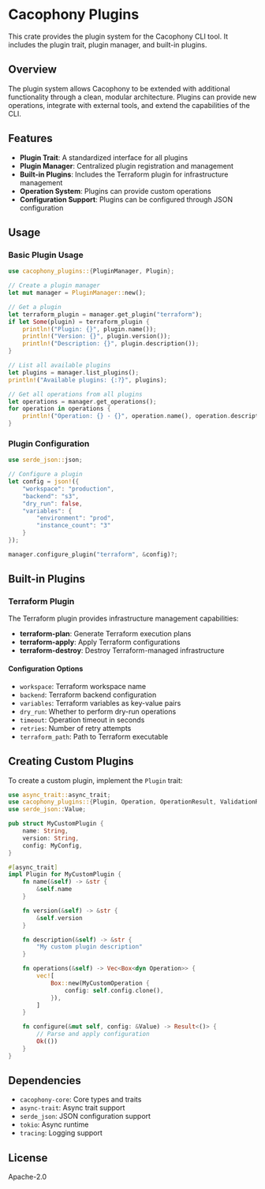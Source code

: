 # Cacophony Plugins

This crate provides the plugin system for the Cacophony CLI tool. It includes the plugin trait, plugin manager, and built-in plugins.

## Overview

The plugin system allows Cacophony to be extended with additional functionality through a clean, modular architecture. Plugins can provide new operations, integrate with external tools, and extend the capabilities of the CLI.

## Features

- **Plugin Trait**: A standardized interface for all plugins
- **Plugin Manager**: Centralized plugin registration and management
- **Built-in Plugins**: Includes the Terraform plugin for infrastructure management
- **Operation System**: Plugins can provide custom operations
- **Configuration Support**: Plugins can be configured through JSON configuration

## Usage

### Basic Plugin Usage

```rust
use cacophony_plugins::{PluginManager, Plugin};

// Create a plugin manager
let mut manager = PluginManager::new();

// Get a plugin
let terraform_plugin = manager.get_plugin("terraform");
if let Some(plugin) = terraform_plugin {
    println!("Plugin: {}", plugin.name());
    println!("Version: {}", plugin.version());
    println!("Description: {}", plugin.description());
}

// List all available plugins
let plugins = manager.list_plugins();
println!("Available plugins: {:?}", plugins);

// Get all operations from all plugins
let operations = manager.get_operations();
for operation in operations {
    println!("Operation: {} - {}", operation.name(), operation.description());
}
```

### Plugin Configuration

```rust
use serde_json::json;

// Configure a plugin
let config = json!({
    "workspace": "production",
    "backend": "s3",
    "dry_run": false,
    "variables": {
        "environment": "prod",
        "instance_count": "3"
    }
});

manager.configure_plugin("terraform", &config)?;
```

## Built-in Plugins

### Terraform Plugin

The Terraform plugin provides infrastructure management capabilities:

- **terraform-plan**: Generate Terraform execution plans
- **terraform-apply**: Apply Terraform configurations
- **terraform-destroy**: Destroy Terraform-managed infrastructure

#### Configuration Options

- `workspace`: Terraform workspace name
- `backend`: Terraform backend configuration
- `variables`: Terraform variables as key-value pairs
- `dry_run`: Whether to perform dry-run operations
- `timeout`: Operation timeout in seconds
- `retries`: Number of retry attempts
- `terraform_path`: Path to Terraform executable

## Creating Custom Plugins

To create a custom plugin, implement the `Plugin` trait:

```rust
use async_trait::async_trait;
use cacophony_plugins::{Plugin, Operation, OperationResult, ValidationResult};
use serde_json::Value;

pub struct MyCustomPlugin {
    name: String,
    version: String,
    config: MyConfig,
}

#[async_trait]
impl Plugin for MyCustomPlugin {
    fn name(&self) -> &str {
        &self.name
    }

    fn version(&self) -> &str {
        &self.version
    }

    fn description(&self) -> &str {
        "My custom plugin description"
    }

    fn operations(&self) -> Vec<Box<dyn Operation>> {
        vec![
            Box::new(MyCustomOperation {
                config: self.config.clone(),
            }),
        ]
    }

    fn configure(&mut self, config: &Value) -> Result<()> {
        // Parse and apply configuration
        Ok(())
    }
}
```

## Dependencies

- `cacophony-core`: Core types and traits
- `async-trait`: Async trait support
- `serde_json`: JSON configuration support
- `tokio`: Async runtime
- `tracing`: Logging support

## License

Apache-2.0
